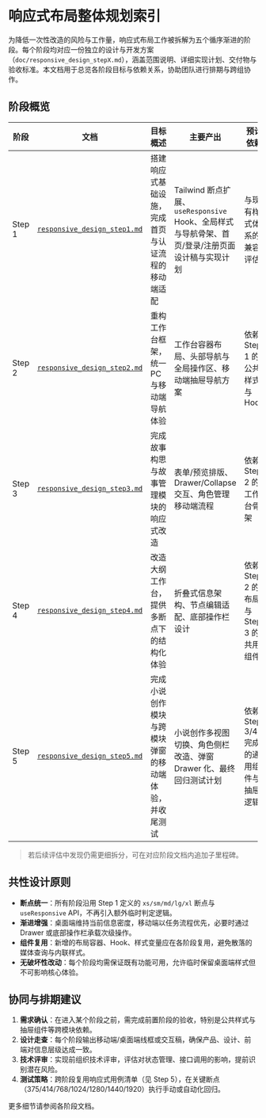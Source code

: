 # 响应式布局整体规划索引

为降低一次性改造的风险与工作量，响应式布局工作被拆解为五个循序渐进的阶段。每个阶段均对应一份独立的设计与开发方案（`doc/responsive_design_stepX.md`），涵盖范围说明、详细实现计划、交付物与验收标准。本文档用于总览各阶段目标与依赖关系，协助团队进行排期与跨组协作。

## 阶段概览

| 阶段 | 文档 | 目标概述 | 主要产出 | 预计依赖 |
| --- | --- | --- | --- | --- |
| Step 1 | [`responsive_design_step1.md`](./responsive_design_step1.md) | 搭建响应式基础设施，完成首页与认证流程的移动端适配 | Tailwind 断点扩展、`useResponsive` Hook、全局样式与导航骨架、首页/登录/注册页面设计稿与实现计划 | 与现有样式体系的兼容评估 |
| Step 2 | [`responsive_design_step2.md`](./responsive_design_step2.md) | 重构工作台框架，统一 PC 与移动端导航体验 | 工作台容器布局、头部导航与全局操作区、移动端抽屉导航方案 | 依赖 Step 1 的公共样式与 Hook |
| Step 3 | [`responsive_design_step3.md`](./responsive_design_step3.md) | 完成故事构思与故事管理模块的响应式改造 | 表单/预览排版、Drawer/Collapse 交互、角色管理移动端流程 | 依赖 Step 2 的工作台骨架 |
| Step 4 | [`responsive_design_step4.md`](./responsive_design_step4.md) | 改造大纲工作台，提供多断点下的结构化体验 | 折叠式信息架构、节点编辑适配、底部操作栏设计 | 依赖 Step 2 的布局与 Step 3 的共用组件 |
| Step 5 | [`responsive_design_step5.md`](./responsive_design_step5.md) | 完成小说创作模块与跨模块弹窗的移动端体验，并收尾测试 | 小说创作多视图切换、角色侧栏改造、弹窗 Drawer 化、最终回归测试计划 | 依赖 Step 3/4 完成的通用组件与抽屉逻辑 |

> 若后续评估中发现仍需更细拆分，可在对应阶段文档内追加子里程碑。

## 共性设计原则

- **断点统一**：所有阶段沿用 Step 1 定义的 `xs/sm/md/lg/xl` 断点与 `useResponsive` API，不再引入额外临时判定逻辑。
- **渐进增强**：桌面端维持当前信息密度，移动端以任务流程优先，必要时通过 Drawer 或底部操作栏承载次级操作。
- **组件复用**：新增的布局容器、Hook、样式变量应在各阶段复用，避免散落的媒体查询与内联样式。
- **无破坏性改动**：每个阶段均需保证既有功能可用，允许临时保留桌面端样式但不可影响核心体验。

## 协同与排期建议

1. **需求确认**：在进入某个阶段之前，需完成前置阶段的验收，特别是公共样式与抽屉组件等跨模块依赖。
2. **设计走查**：每个阶段输出移动端/桌面端线框或交互稿，确保产品、设计、前端对信息层级达成一致。
3. **技术评审**：实现前组织技术评审，评估对状态管理、接口调用的影响，提前识别潜在风险。
4. **测试策略**：跨阶段复用响应式用例清单（见 Step 5），在关键断点（375/414/768/1024/1280/1440/1920）执行手动或自动化回归。

更多细节请参阅各阶段文档。
